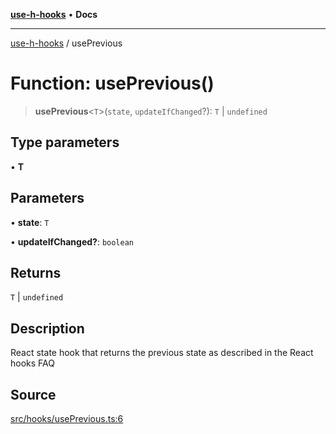 [**use-h-hooks**](../README.md) • **Docs**

***

[use-h-hooks](../globals.md) / usePrevious

# Function: usePrevious()

> **usePrevious**\<`T`\>(`state`, `updateIfChanged`?): `T` \| `undefined`

## Type parameters

• **T**

## Parameters

• **state**: `T`

• **updateIfChanged?**: `boolean`

## Returns

`T` \| `undefined`

## Description

React state hook that returns the previous state as described in the React hooks FAQ

## Source

[src/hooks/usePrevious.ts:6](https://github.com/AhmadHddad/use-h-hooks/blob/ae314d2676b1b3964a4dad4fdc6b1f452e4b2293/src/hooks/usePrevious.ts#L6)
